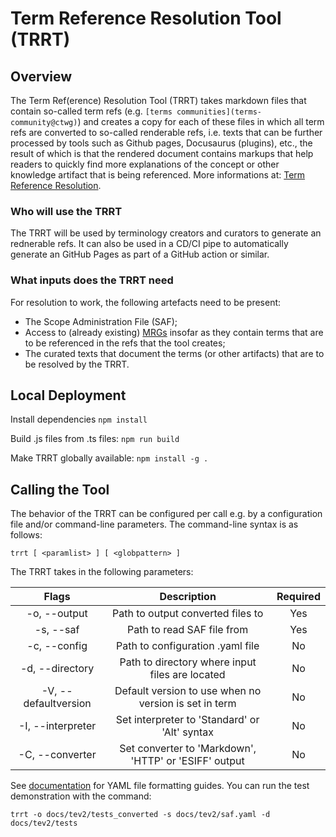 # Term Reference Resolution Tool (TRRT)

## Overview

The Term Ref(erence) Resolution Tool (TRRT) takes markdown files that contain so-called term refs (e.g. `[terms communities](terms-community@ctwg)`) and creates a copy for each of these files in which all term refs are converted to so-called renderable refs, i.e. texts that can be further processed by tools such as Github pages, Docusaurus (plugins), etc., the result of which is that the rendered document contains markups that help readers to quickly find more explanations of the concept or other knowledge artifact that is being referenced. More informations at: [Term Reference Resolution](https://essif-lab.github.io/framework/docs/tev2/spec-tools/trrt).

### Who will use the TRRT

The TRRT will be used by terminology creators and curators to generate an rednerable refs. It can also be used in a CD/CI pipe to automatically generate an GitHub Pages as part of a GitHub action or similar.

### What inputs does the TRRT need

For resolution to work, the following artefacts need to be present:

* The Scope Administration File (SAF);
* Access to (already existing) [MRGs](https://essif-lab.github.io/framework/docs/tev2/spec-tools/mrgt) insofar as they contain terms that are to be referenced in the refs that the tool creates;
* The curated texts that document the terms (or other artifacts) that are to be resolved by the TRRT.

## Local Deployment

Install dependencies
`npm install`

Build .js files from .ts files:
`npm run build`

Make TRRT globally available:
`npm install -g .`

## Calling the Tool

The behavior of the TRRT can be configured per call e.g. by a configuration file and/or command-line parameters. The command-line syntax is as follows:

`trrt [ <paramlist> ] [ <globpattern> ]`

The TRRT takes in the following parameters:

|         Flags        |                      Description                             | Required |
|:--------------------:|:------------------------------------------------------------:|:--------:|
|     -o, --output     |           Path to output converted files to                  |    Yes   |
|      -s, --saf       |               Path to read SAF file from                     |    Yes   |
|     -c, --config     |            Path to configuration .yaml file                  |    No    |
|    -d, --directory   |    Path to directory where input files are located           |    No    |
| -V, --defaultversion | Default version to use when no version is set in term        |    No    |
|   -I, --interpreter  |       Set interpreter to 'Standard' or 'Alt' syntax          |    No    |
|    -C, --converter   |     Set converter to 'Markdown', 'HTTP' or 'ESIFF' output    |    No    |

See [documentation](https://essif-lab.github.io/framework/docs/tev2/spec-tools/trrt) for YAML file formatting guides. You can run the test demonstration with the command:

`trrt -o docs/tev2/tests_converted -s docs/tev2/saf.yaml -d docs/tev2/tests`

